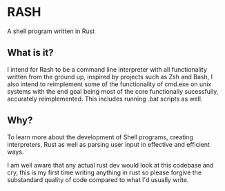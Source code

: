 # RASH
A shell program written in Rust

## What is it?
I intend for Rash to be a command line interpreter with all functionality written from the ground up, inspired by projects such as Zsh and Bash, I also intend to reimplement some of the functionality of cmd.exe on unix systems with the end goal being most of the core functionaliy sucessfully, accurately reimplemented. This includes running .bat scripts as well.

## Why?
To learn more about the development of Shell programs, creating interpreters, Rust as well as parsing user input in effective and efficient ways.

I am well aware that any actual rust dev would look at this codebase and cry, this is my first time writing anything in rust so please forgive the substandard quality of code compared to what I'd usually write. 